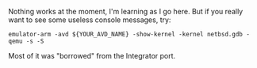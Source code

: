 Nothing works at the moment, I'm learning as I go here. But if you really want to see some useless console messages, try:

```emulator-arm -avd ${YOUR_AVD_NAME} -show-kernel -kernel netbsd.gdb -qemu -s -S```

Most of it was "borrowed" from the Integrator port.
